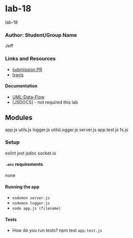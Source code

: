 # lab-18
lab-18

### Author: Student/Group Name
Jeff

### Links and Resources
* [submission PR](https://github.com/jeff-401-js/lab-18/pull/1)
* [travis](https://www.travis-ci.com/jeff-401-js/lab-18)

#### Documentation
* [UML-Data-Flow](https://photos.app.goo.gl/tsR2gkkAzSeDrYXx9)
* [JSDOCS] - not required this lab

## Modules
app.js
  utils.js
logger.js
  utilsLogger.js
server.js
app.test.js
fs.js

### Setup
eslint
jest
jsdoc
socket.io

#### `.env` requirements
none

#### Running the app
* `nodemon server.js`
* `nodemon logger.js`
* `node app.js (filename)`

#### Tests
* How do you run tests?
npm test `app.test.js`
